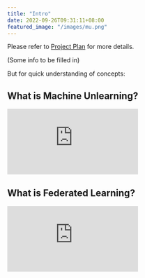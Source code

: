 ```yaml
---
title: "Intro"
date: 2022-09-26T09:31:11+08:00
featured_image: "/images/mu.png"
---
```


<div style="text-align:left;">

Please refer to [Project Plan](https://i.cs.hku.hk/~shuang/fyp-plan.pdf) for more details.

(Some info to be filled in)

But for quick understanding of concepts:

## What is Machine Unlearning?

<iframe src="https://www.youtube-nocookie.com/embed/xUnMkCB0Gns" class="video" title="YouTube video player" frameborder="0" allow="accelerometer; autoplay; clipboard-write; encrypted-media; gyroscope; picture-in-picture" allowfullscreen></iframe>

## What is Federated Learning?

<iframe src="https://www.youtube-nocookie.com/embed/X8YYWunttOY" class="video" title="YouTube video player" frameborder="0" allow="accelerometer; autoplay; clipboard-write; encrypted-media; gyroscope; picture-in-picture" allowfullscreen></iframe>
</div>